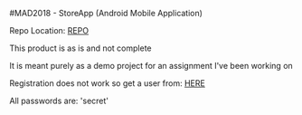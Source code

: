 #MAD2018 - StoreApp (Android Mobile Application)

Repo Location: [REPO](https://github.com/IdrisDose/MAD2018)

This product is as is and not complete

It is meant purely as a demo project for an assignment I've been working on

Registration does not work so get a user from:
[HERE](http://idris.tech/api/v1/demo/user)


All passwords are: 'secret'

